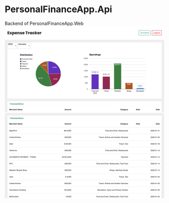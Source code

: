 # PersonalFinanceApp.Api
Backend of PersonalFinanceApp.Web
![Screenshot](https://github.com/tem-gan/PersonalFinanceApp.Web/blob/main/Screenshot%202023-02-27%20at%209.13.01%20AM.png)
![Screenshot](https://github.com/tem-gan/PersonalFinanceApp.Web/blob/main/Screenshot%202023-02-27%20at%209.13.16%20AM.png)

